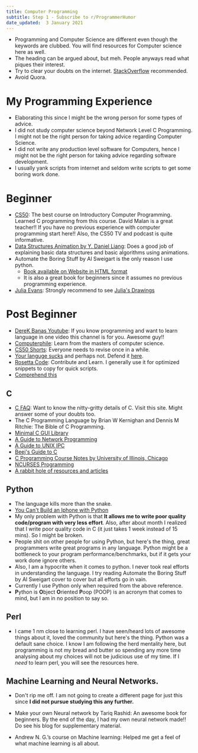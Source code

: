 ```yaml
---
title: Computer Programming
subtitle: Step 1 - Subscribe to r/ProgrammerHumor
date_updated:  3 January 2021
---
```


- Programming and Computer Science are different even though the keywords are clubbed. You will find resources for Computer science here as well. 
- The heading can be argued about, but meh. People anyways read what piques their interest.
- Try to clear your doubts on the internet. [StackOverflow](https://stackoverflow.com/) recommended.
- Avoid Quora.

# My Programming Experience

- Elaborating this since I might be the wrong person for some types of advice.
- I did not study computer science beyond Network Level C Programming. I might not be the right person for taking advice regarding Computer Science.
- I did not write any production level software for Computers, hence I might not be the right person for taking advice regarding software development.
- I usually yank scripts from internet and seldom write scripts to get some boring work done.

# Beginner

- [CS50](https://www.youtube.com/channel/UCcabW7890RKJzL968QWEykA): The best course on Introductory Computer Programming. Learned C programming from this course. David Malan is a great teacher!! If you have no previous experience with computer programming start here!! Also, the CS50 TV and podcast is quite informative.
- [Data Structures Animation by Y. Daniel Liang](http://cs.armstrong.edu/liang/animation/animation.html): Does a good job of explaining basic data structures and basic algorithms using animations.
- Automate the Boring Stuff by Al Sweigart is the only reason I use python.
  - [Book available on Website in HTML format](https://automatetheboringstuff.com/)
  - It is also a great book for beginners since it assumes no previous programming experience.
- [Julia Evans](https://jvns.ca/): Strongly recommend to see [Julia's Drawings](https://drawings.jvns.ca/)


# Post Beginner

- [DereK Banas Youtube](https://www.youtube.com/user/derekbanas): If you know programming and want to learn language in one video this channel is for you. Awesome guy!!
- [Computerphile](https://www.youtube.com/user/Computerphile): Learn from the masters of computer science.
- [CS50 Shorts](https://www.youtube.com/playlist?list=PLhQjrBD2T381k8ul4WQ8SQ165XqY149WW): Everyone needs to revise once in a while.
- [Your languge sucks](https://wiki.theory.org/index.php/YourLanguageSucks) and perhaps not. Defend it [here](https://wiki.theory.org/index.php/Talk:YourLanguageSucks#).
- [Rosetta Code](https://rosettacode.org/wiki/Rosetta_Code): Contribute and Learn. I generally use it for optimized snippets to copy for quick scripts.
- [Comprehend this](https://web.archive.org/web/20200405060338/https://medium.com/better-programming/the-one-programming-language-to-rule-them-all-620366df2805)

## C 

- [C FAQ](http://c-faq.com/): Want to know the nitty-gritty details of C. Visit this site. Might answer some of your doubts too.
- The C Programming Language by Brian W Kernighan and Dennis M Ritchie: The Bible of C Programming.
- [Minimal C GUI Library](https://github.com/Immediate-Mode-UI/Nuklear)
- [A Guide to Network Programming](https://beej.us/guide/bgnet/)
- [A Guide to UNIX IPC](https://beej.us/guide/bgipc/)
- [Beej's Guide to C](https://beej.us/guide/bgc/)
- [C Programming Course Notes by University of Illinois, Chicago](https://www.cs.uic.edu/~jbell/CourseNotes/C_Programming/index.html)
- [NCURSES Programming](https://www.tldp.org/HOWTO/NCURSES-Programming-HOWTO/intro.html)
- [A rabbit hole of resources and articles](http://www.lysator.liu.se/c/)

## Python

- The language kills more than the snake.
- [You Can't Build an Iphone with Python](https://medium.com/s/story/you-cant-build-an-iphone-with-python-ad690e5b2164)
- My only problem with Python is that **It allows me to write poor quality code/program with very less effort**. Also, after about month I realized that I write poor quality code in C (it just takes 1 week instead of 15 mins). So I might be broken.
- People shit on other people for using Python, but here's the thing, great programmers write great programs in any language. Python might be a bottleneck to your program performance/benchmarks, but if it gets your work done ignore others. 
- Also, I am a hypocrite when it comes to python. I never took real efforts in understanding the language. I try reading Automate the Boring Stuff by Al Sweigart cover to cover but all efforts go in vain. 
- Currently I use Python only when required from the above reference.
- **P**ython is **O**bject **O**riented **P**oop (POOP) is an acronym that comes to mind, but I am in no position to say so.

## Perl

- I came 1 nm close to learning perl. I have seen/heard lots of awesome things about it, loved the community but here's the thing. 
Python was a default sane choice. I know I am following the herd mentality here, but programming is not my bread and butter so 
spending any more time analysing about my choices will not be judicious use of my time. If I *need* to learn perl, you will see the resources here.

## Machine Learning and Neural Networks.

- Don't rip me off. I am not going to create a different page for just this since **I did not pursue studying this any further.**

- Make your own Neural network by Tariq Rashid: An awesome book for beginners. By the end of the day, I had my own neural network made!! Do see his blog for supplementary material. 

- Andrew N. G.’s course on Machine learning: Helped me get a feel of what machine learning is all about. 
